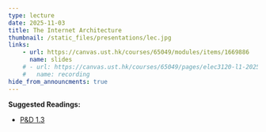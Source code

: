 ```yaml
---
type: lecture
date: 2025-11-03
title: The Internet Architecture
thumbnail: /static_files/presentations/lec.jpg
links: 
    - url: https://canvas.ust.hk/courses/65049/modules/items/1669886
      name: slides
    # - url: https://canvas.ust.hk/courses/65049/pages/elec3120-l1-2025-10-27-10-30
    #   name: recording  
hide_from_announcments: true
---
```

**Suggested Readings:**
- [P&D 1.3](https://book.systemsapproach.org/foundation/architecture.html)
